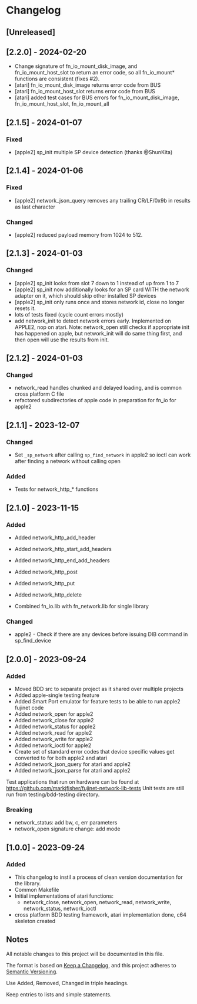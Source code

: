 # Changelog

## [Unreleased]

## [2.2.0] - 2024-02-20

- Change signature of fn_io_mount_disk_image, and fn_io_mount_host_slot to return an error code, so all fn_io_mount* functions are consistent (fixes #2).
- [atari] fn_io_mount_disk_image returns error code from BUS
- [atari] fn_io_mount_host_slot returns error code from BUS
- [atari] added test cases for BUS errors for fn_io_mount_disk_image, fn_io_mount_host_slot, fn_io_mount_all

## [2.1.5] - 2024-01-07

### Fixed

- [apple2] sp_init multiple SP device detection (thanks @ShunKita)

## [2.1.4] - 2024-01-06

### Fixed

- [apple2] network_json_query removes any trailing CR/LF/0x9b in results as last character

### Changed

- [apple2] reduced payload memory from 1024 to 512.

## [2.1.3] - 2024-01-03

### Changed

- [apple2] sp_init looks from slot 7 down to 1 instead of up from 1 to 7
- [apple2] sp_init now additionally looks for an SP card WITH the network adapter on it, which should skip other installed SP devices
- [apple2] sp_init only runs once and stores network id, close no longer resets it.
- lots of tests fixed (cycle count errors mostly)
- add network_init to detect network errors early. Implemented on APPLE2, nop on atari.
  Note: network_open still checks if appropriate init has happened on apple, but network_init will do same thing first, and then open will use the results from init.

## [2.1.2] - 2024-01-03

### Changed

- network_read handles chunked and delayed loading, and is common cross platform C file
- refactored subdirectories of apple code in preparation for fn_io for apple2

## [2.1.1] - 2023-12-07

### Changed

- Set `_sp_network` after calling `sp_find_network` in apple2 so ioctl can work after finding a network without calling open

### Added

- Tests for network_http_* functions

## [2.1.0] - 2023-11-15

### Added

- Added network_http_add_header
- Added network_http_start_add_headers
- Added network_http_end_add_headers
- Added network_http_post
- Added network_http_put
- Added network_http_delete

- Combined fn_io.lib with fn_network.lib for single library

### Changed

- apple2 - Check if there are any devices before issuing DIB command in sp_find_device

## [2.0.0] - 2023-09-24

### Added

- Moved BDD src to separate project as it shared over multiple projects
- Added apple-single testing feature
- Added Smart Port emulator for feature tests to be able to run apple2 fujinet code
- Added network_open for apple2
- Added network_close for apple2
- Added network_status for apple2
- Added network_read for apple2
- Added network_write for apple2
- Added network_ioctl for apple2
- Create set of standard error codes that device specific values get converted to for both apple2 and atari
- Added network_json_query for atari and apple2
- Added network_json_parse for atari and apple2

Test applications that run on hardware can be found at <https://github.com/markjfisher/fujinet-network-lib-tests>
Unit tests are still run from testing/bdd-testing directory.

### Breaking

- network_status: add bw, c, err parameters
- network_open signature change: add mode

## [1.0.0] - 2023-09-24

### Added

- This changelog to instil a process of clean version documentation for the library.
- Common Makefile
- Initial implementations of atari functions:
  - network_close, network_open, network_read, network_write, network_status, network_ioctl
- cross platform BDD testing framework, atari implementation done, c64 skeleton created

## Notes

All notable changes to this project will be documented in this file.

The format is based on [Keep a Changelog](https://keepachangelog.com/en/1.0.0/),
and this project adheres to [Semantic Versioning](https://semver.org/spec/v2.0.0.html).

Use Added, Removed, Changed in triple headings.

Keep entries to lists and simple statements.
